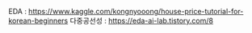 EDA : https://www.kaggle.com/kongnyooong/house-price-tutorial-for-korean-beginners
다중공선성 : https://eda-ai-lab.tistory.com/8
